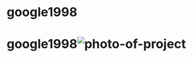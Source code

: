 # google1998

# google1998![photo-of-project](https://user-images.githubusercontent.com/96945187/190238683-f08b1891-1b0a-481a-ae8b-da256f7a4e8e.png)

